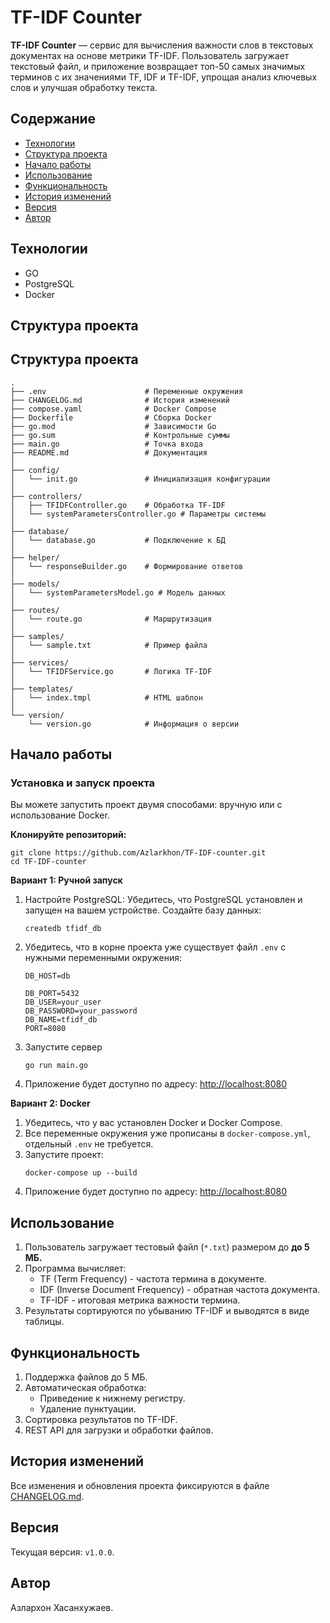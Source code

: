# TF-IDF Counter

**TF-IDF Counter** — сервис для вычисления важности слов в текстовых документах на основе метрики TF-IDF. Пользователь загружает текстовый файл, и приложение возвращает топ-50 самых значимых терминов с их значениями TF, IDF и TF-IDF, упрощая анализ ключевых слов и улучшая обработку текста.

## Содержание

* [Технологии](#технологии)
* [Структура проекта](#структура-проекта)
* [Начало работы](#начало-работы)
* [Использование](#использование)
* [Функциональность](#функциональность)
* [История изменений](#история-изменений)
* [Версия](#версия)
* [Автор](#автор)

## Технологии

* GO
* PostgreSQL
* Docker

## Структура проекта


## Структура проекта

```text
.
├── .env                      # Переменные окружения
├── CHANGELOG.md              # История изменений
├── compose.yaml              # Docker Compose
├── Dockerfile                # Сборка Docker
├── go.mod                    # Зависимости Go
├── go.sum                    # Контрольные суммы
├── main.go                   # Точка входа
├── README.md                 # Документация
│
├── config/
│   └── init.go               # Инициализация конфигурации
│
├── controllers/
│   ├── TFIDFController.go    # Обработка TF-IDF
│   └── systemParametersController.go # Параметры системы
│
├── database/
│   └── database.go           # Подключение к БД
│
├── helper/
│   └── responseBuilder.go    # Формирование ответов
│
├── models/
│   └── systemParametersModel.go # Модель данных
│
├── routes/
│   └── route.go              # Маршрутизация
│
├── samples/
│   └── sample.txt            # Пример файла
│
├── services/
│   └── TFIDFService.go       # Логика TF-IDF
│
├── templates/
│   └── index.tmpl            # HTML шаблон
│
└── version/
    └── version.go            # Информация о версии
```

## Начало работы

### Установка и запуск проекта

Вы можете запустить проект двумя способами: вручную или с использование Docker.

**Клонируйте репозиторий:**

```
git clone https://github.com/Azlarkhon/TF-IDF-counter.git
cd TF-IDF-counter
```

**Вариант 1: Ручной запуск**

1. Настройте PostgreSQL:
   Убедитесь, что PostgreSQL установлен и запущен на вашем устройстве. Создайте базу данных:
   ```
   createdb tfidf_db
   ```
2. Убедитесь, что в корне проекта уже существует файл `.env` с нужными переменными окружения:
   ```
   DB_HOST=db

   DB_PORT=5432
   DB_USER=your_user
   DB_PASSWORD=your_password
   DB_NAME=tfidf_db
   PORT=8080
   ```
3. Запустите сервер
   ```
   go run main.go
   ```
4. Приложение будет доступно по адресу: [http://localhost:8080](http://localhost:8080)

**Вариант 2: Docker**

1. Убедитесь, что у вас установлен Docker и Docker Compose.
2. Все переменные окружения уже прописаны в `docker-compose.yml`, отдельный `.env` не требуется.
3. Запустите проект:
   ```
   docker-compose up --build
   ```
4. Приложение будет доступно по адресу: [http://localhost:8080](http://localhost:8080)

## Использование

1. Пользователь загружает тестовый файл (`*.txt`) размером до **до 5 МБ.**
2. Программа вычисляет:
   - TF (Term Frequency) - частота термина в документе.
   - IDF (Inverse Document Frequency) - обратная частота документа.
   - TF-IDF - итоговая метрика важности термина.
3. Результаты сортируются по убыванию TF-IDF и выводятся в виде таблицы.

## Функциональность

1. Поддержка файлов до 5 МБ.
2. Автоматическая обработка:
   - Приведение к нижнему регистру.
   - Удаление пунктуации.
3. Сортировка результатов по TF-IDF.
4. REST API для загрузки и обработки файлов.

## История изменений

Все изменения и обновления проекта фиксируются в файле [CHANGELOG.md](./CHANGELOG.md).

## Версия

Текущая версия: `v1.0.0`.

## Автор

Азлархон Хасанхужаев.
